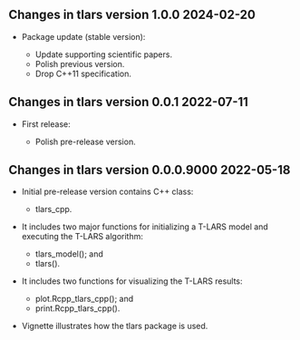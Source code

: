 ## Changes in tlars version 1.0.0 2024-02-20

* Package update (stable version):

  - Update supporting scientific papers.
  - Polish previous version.
  - Drop C++11 specification.

## Changes in tlars version 0.0.1 2022-07-11

* First release:

  - Polish pre-release version.

## Changes in tlars version 0.0.0.9000 2022-05-18

* Initial pre-release version contains C++ class: 

	- tlars_cpp.

* It includes two major functions for initializing a T-LARS model and executing the T-LARS algorithm:

	- tlars_model(); and
	- tlars().

* It includes two functions for visualizing the T-LARS results:

	- plot.Rcpp_tlars_cpp(); and
	- print.Rcpp_tlars_cpp(). 
	
* Vignette illustrates how the tlars package is used.
